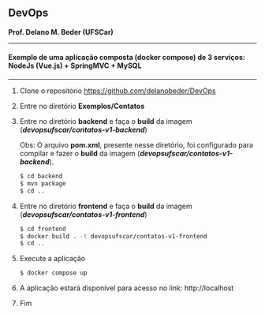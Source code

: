 ## DevOps
**Prof. Delano M. Beder (UFSCar)**

- - -

#### Exemplo de uma aplicação composta (docker compose) de 3 serviços: NodeJs (Vue.js) + SpringMVC + MySQL

- - -



1. Clone o repositório https://github.com/delanobeder/DevOps

2. Entre no diretório **Exemplos/Contatos**

3. Entre no diretório **backend** e faça o **build** da imagem (***devopsufscar/contatos-v1-backend***)

   Obs: O arquivo **pom.xml**, presente nesse diretório, foi configurado para compilar e fazer o **build** da imagem (***devopsufscar/contatos-v1-backend***).

   ```bash
   $ cd backend
   $ mvn package
   $ cd ..
   ```

4. Entre no diretório **frontend** e faça o **build** da imagem (***devopsufscar/contatos-v1-frontend***)

   ```bash
   $ cd frontend
   $ docker build . -t devopsufscar/contatos-v1-frontend
   $ cd ..
   ```

5. Execute a aplicação

   ```bash
   $ docker compose up
   ```

6. A aplicação estará disponível para acesso no link: http://localhost

7. Fim

